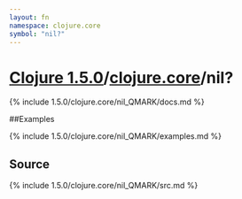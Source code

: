 ```yaml
---
layout: fn
namespace: clojure.core
symbol: "nil?"
---
```


# [Clojure 1.5.0](../../)/[clojure.core](../)/nil?

{% include 1.5.0/clojure.core/nil_QMARK/docs.md %}

##Examples

{% include 1.5.0/clojure.core/nil_QMARK/examples.md %}
## Source
{% include 1.5.0/clojure.core/nil_QMARK/src.md %}

